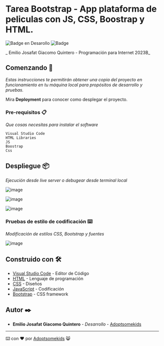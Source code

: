 # Tarea Bootstrap - App plataforma de peliculas con JS, CSS, Boostrap y HTML.

   ![Badge en Desarollo](https://img.shields.io/badge/STATUS-Desarrollo%20Completo-blue)
   ![Badge](https://img.shields.io/pypi/status/aiogram.svg?style=flat-square)

_ Emilio Josafat Giacomo Quintero - Programación para Internet 2023B_

## Comenzando 🚀

_Estas instrucciones te permitirán obtener una copia del proyecto en funcionamiento en tu máquina local para propósitos de desarrollo y pruebas._

Mira **Deployment** para conocer como desplegar el proyecto.


### Pre-requisitos 📋

_Que cosas necesitas para instalar el software_

```
Visual Studio Code
HTML Libraries
JS
Boostrap
Css
```

## Despliegue 📦

_Ejecución desde live server o debugear desde terminal local_

![image](https://github.com/Adoptsomekids/Cinema-streaming-app/assets/83385717/ab66fde0-5c18-416f-a3d6-9e37207aed68)

![image](https://github.com/Adoptsomekids/Cinema-streaming-app/assets/83385717/15642c81-39ff-4843-81b8-207b08f09581)

![image](https://github.com/Adoptsomekids/Cinema-streaming-app/assets/83385717/0fbc45dc-2ce6-4bd4-a9f3-86a4226810e5)


### Pruebas de estilo de codificación ⌨️

_Modificación de estilos CSS, Bootstrap y fuentes_

![image](https://github.com/Adoptsomekids/Cinema-streaming-app/assets/83385717/e4191271-879e-4d38-9280-5864402e648d)


## Construido con 🛠️

* [Visual Studio Code](https://code.visualstudio.com/) - Editor de Código
* [HTML](https://html.com/document/) - Lenguaje de programación
* [CSS](https://developer.mozilla.org/en-US/docs/Web/CSS/Reference) - Diseños
* [JavaScript](https://developer.mozilla.org/en-US/docs/Web/JavaScript) - Codificación
* [Bootstrap](https://getbootstrap.com/) - CSS framework

## Autor ✒️

* **Emilio Josafat Giacomo Quintero** - *Desarrollo* - [Adoptsomekids](https://github.com/Adoptsomekids)

---
⌨️ con ❤️ por [Adoptsomekids](https://github.com/Adoptsomekids) 😸
